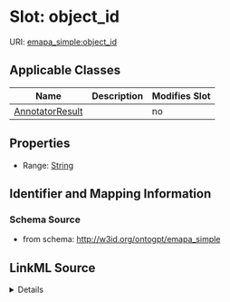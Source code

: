 

# Slot: object_id

URI: [emapa_simple:object_id](http://w3id.org/ontogpt/emapa_simpleobject_id)



<!-- no inheritance hierarchy -->





## Applicable Classes

| Name | Description | Modifies Slot |
| --- | --- | --- |
| [AnnotatorResult](AnnotatorResult.md) |  |  no  |







## Properties

* Range: [String](String.md)





## Identifier and Mapping Information







### Schema Source


* from schema: http://w3id.org/ontogpt/emapa_simple




## LinkML Source

<details>
```yaml
name: object_id
from_schema: http://w3id.org/ontogpt/emapa_simple
rank: 1000
alias: object_id
owner: AnnotatorResult
domain_of:
- AnnotatorResult
range: string

```
</details>